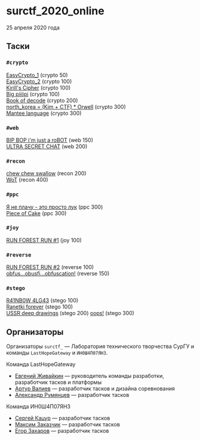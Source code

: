 # surctf_2020_online

25 апреля 2020 года

## Таски

### `#crypto`
[EasyCrypto_1](tasks/easy_crypto_1/) (crypto 50)  
[EasyCrypto_2](tasks/easy_crypto_2/) (crypto 100)  
[Kirill's Cipher](tasks/holy_code/) (crypto 100)  
[Big piiiipi](tasks/big_piiiipi/) (crypto 100)  
[Book of decode](tasks/holy_code/) (crypto 200)   
[north_korea = (Kim + CTF) * Orwell](tasks/kim_ir_son/) (crypto 300)  
[Mantee language](tasks/mantee_lang/) (crypto 300)  

### `#web`
[BIP BOP i'm just a roBOT](tasks/just_a_robot/) (web 150)  
[ULTRA SECRET CHAT](tasks/ultra_secret_chat/) (web 200)  

### `#recon`
[chew chew swallow](tasks/oops/chew%20chew%20swallow) (recon 200)  
[WoT](tasks/WoT/) (recon 400)  

### `#ppc`
[Я не плачу - это просто лук](tasks/onion_archive/) (ppc 300)  
[Piece of Cake](tasks/piece_of_cake/) (ppc 300)

### `#joy`
[RUN FOREST RUN #1](tasks/run_forest_run_1/) (joy 100)  

### `#reverse`
[RUN FOREST RUN #2](tasks/run_forest_run_2/) (reverse 100)  
[obfus...obusfi...obfuscation!](tasks/obfus...obusfi...obfuscation!/) (reverse 150)  

### `#stego`
[R41NB0W 4LG43](tasks/oops/) (stego 100)  
[Ranetki forever](tasks/ranetki_forever/) (stego 100)  
[USSR deep drawings](tasks/ussr_draws/) (stego 200)
[oops!](tasks/oops/) (stego 300)  


## Организаторы

Организаторы `surctf_` — Лаборатория технического творчества СурГУ и команды `LastHopeGateway` и `ИН0Ш4П07ЯН3`.

Команда LastHopeGateway

* [Евгений Живайкин](https://github.com/EZhivaikin) — руководитель команды разработки, разработчик тасков и платформы
* [Артур Валиев](https://github.com/h0pedev) — разработчик тасков и дизайна соревнования
* [Александр Румянцев](https://github.com/awakentrue) — разработчик тасков

Команда ИН0Ш4П07ЯН3

* [Сергей Кацур](https://github.com/richkats) — разработчик тасков
* [Максим Заказчик](https://github.com/s4lat) — разработчик тасков
* [Егор Захаров](https://github.com/pigadoor) — разработчик тасков
